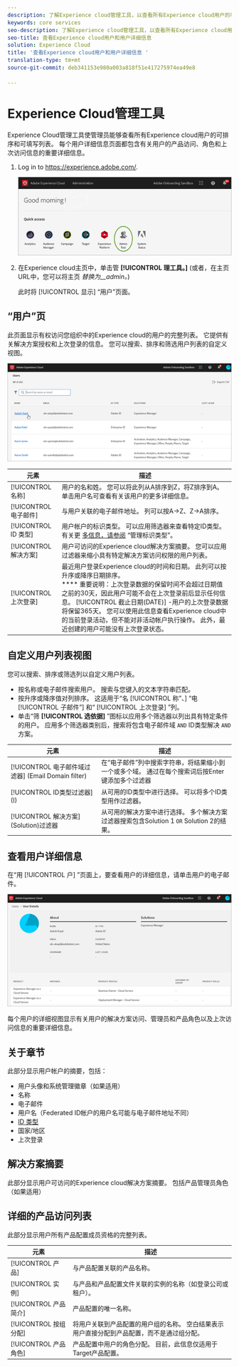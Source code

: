 ```yaml
---
description: 了解Experience cloud管理工具，以查看所有Experience cloud用户的可排序和可过滤列表。
keywords: core services
seo-description: 了解Experience cloud管理工具，以查看所有Experience cloud用户的可排序和可过滤列表。
seo-title: 查看Experience cloud用户和用户详细信息
solution: Experience Cloud
title: '查看Experience cloud用户和用户详细信息 '
translation-type: tm+mt
source-git-commit: deb341153e980a003a818f51e417275974ea49e8

---
```



# Experience Cloud管理工具

Experience Cloud管理工具使管理员能够查看所有Experience cloud用户的可排序和可填写列表。 每个用户详细信息页面都包含有关用户的产品访问、角色和上次访问信息的重要详细信息。  

1. Log in to <https://experience.adobe.com/>.

   ![](assets/admin-tool.png)

1. 在Experience cloud主页中，单击管 **[!UICONTROL 理工具。]** (或者，在主页URL中，您可以将主页 _替换为__admin。_)

   此时将 [!UICONTROL 显示] “用户”页面。

## “用户”页

此页面显示有权访问您组织中的Experience cloud的用户的完整列表。 它提供有关解决方案授权和上次登录的信息。 您可以搜索、排序和筛选用户列表的自定义视图。

![](assets/admin-tool-users.png)

| 元素 | 描述 |
|---|---|
| [!UICONTROL 名称] | 用户的名和姓。 您可以将此列从A排序到Z，将Z排序到A。 单击用户名可查看有关该用户的更多详细信息。 |
| [!UICONTROL 电子邮件] | 与用户关联的电子邮件地址。 列可以按A->Z、Z->A排序。 |
| [!UICONTROL ID 类型] | 用户帐户的标识类型。 可以应用筛选器来查看特定ID类型。 有关更 [多信息，请参阅](https://helpx.adobe.com/enterprise/using/identity.html) “管理标识类型”。 |
| [!UICONTROL 解决方案] | 用户可访问的Experience cloud解决方案摘要。 您可以应用过滤器来缩小具有特定解决方案访问权限的用户列表。 |
| [!UICONTROL 上次登录] | 最近用户登录Experience cloud的时间和日期。 此列可以按升序或降序日期排序。 <br> **** 重要说明：上次登录数据的保留时间不会超过日期值之前的30天，因此用户可能不会在上次登录前后显示任何信息。 [!UICONTROL 截止日期(DATE)] -用户的上次登录数据将保留365天。 您可以使用此信息查看Experience cloud中的当前登录活动，但不能对非活动帐户执行操作。 此外，最近创建的用户可能没有上次登录状态。 |

## 自定义用户列表视图

您可以搜索、排序或筛选列以自定义用户列表。

* 按名称或电子邮件搜索用户。 搜索与您键入的文本字符串匹配。
* 按升序或降序值对列排序。 这适用于“名 [!UICONTROL 称”、] “电 [!UICONTROL 子邮件”] 和“ [!UICONTROL 上次登录] ”列。
* 单击“筛 **[!UICONTROL 选依据]** ”图标以应用多个筛选器以列出具有特定条件的用户。 应用多个筛选器类别后，搜索将包含电子邮件域 `AND` ID类型解决 `AND` 方案。

| 元素 | 描述 |
|---------|----------|
| [!UICONTROL 电子邮件域过滤器] (Email Domain filter) | 在“电子邮件”列中搜索字符串，将结果缩小到一个或多个域。 通过在每个搜索词后按Enter键添加多个过滤器 |
| [!UICONTROL ID类型过滤器] (I) | 从可用的ID类型中进行选择。 可以将多个ID类型用作过滤器。 |
| [!UICONTROL 解决方案] (Solution)过滤器 | 从可用的解决方案中进行选择。 多个解决方案过滤器搜索包含Solution 1 `OR` Solution 2的结果。 |

## 查看用户详细信息

在“用 [!UICONTROL 户] ”页面上，要查看用户的详细信息，请单击用户的电子邮件。

![](assets/admin-tool-user-details.png)

每个用户的详细视图显示有关用户的解决方案访问、管理员和产品角色以及上次访问信息的重要详细信息。

## 关于章节

此部分显示用户帐户的摘要，包括：

* 用户头像和系统管理徽章（如果适用）
* 名称
* 电子邮件
* 用户名（Federated ID帐户的用户名可能与电子邮件地址不同）
* [ID 类型](https://helpx.adobe.com/enterprise/using/identity.html)
* 国家/地区
* 上次登录

## 解决方案摘要

此部分显示用户可访问的Experience cloud解决方案摘要。 包括产品管理员角色（如果适用）

## 详细的产品访问列表

此部分显示用户所有产品配置成员资格的完整列表。

| 元素 | 描述 |
|---------|----------|
| [!UICONTROL 产品] | 与产品配置关联的产品名称。 |
| [!UICONTROL 实例] | 与产品和产品配置文件关联的实例的名称（如登录公司或租户）。 |
| [!UICONTROL 产品简介] | 产品配置的唯一名称。 |
| [!UICONTROL 按组分配] | 将用户关联到产品配置的用户组的名称。 空白结果表示用户直接分配到产品配置，而不是通过组分配。 |
| [!UICONTROL 产品角色] | 产品配置中用户的角色分配。 目前，此信息仅适用于Target产品配置。 |
